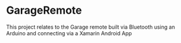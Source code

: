 # GarageRemote
This project relates to the Garage remote built via Bluetooth using an Arduino and connecting via a Xamarin Android App
